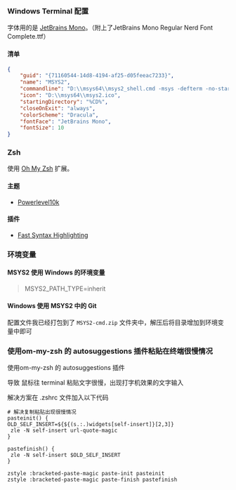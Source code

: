 ### Windows Terminal 配置

字体用的是 [JetBrains Mono](https://www.jetbrains.com/zh-cn/lp/mono/)。（附上了JetBrains Mono Regular Nerd Font Complete.ttf）

#### 清单

```json
{
    "guid": "{71160544-14d8-4194-af25-d05feeac7233}",
    "name": "MSYS2",
    "commandline": "D:\\msys64\\msys2_shell.cmd -msys -defterm -no-start -full-path -here -shell zsh",
    "icon": "D:\\msys64\\msys2.ico",
    "startingDirectory": "%CD%",
    "closeOnExit": "always",
    "colorScheme": "Dracula",
    "fontFace": "JetBrains Mono",
    "fontSize": 10
}
```



### Zsh

使用 [Oh My Zsh](https://github.com/ohmyzsh/ohmyzsh) 扩展。

#### 主题

- [Powerlevel10k](https://github.com/romkatv/powerlevel10k)

#### 插件

- [Fast Syntax Highlighting](https://github.com/zdharma/fast-syntax-highlighting)

### 环境变量

#### MSYS2 使用 Windows 的环境变量

> MSYS2_PATH_TYPE=inherit

#### Windows 使用 MSYS2 中的 Git

配置文件我已经打包到了 `MSYS2-cmd.zip` 文件夹中，解压后将目录增加到环境变量中即可



### 使用om-my-zsh 的 autosuggestions  插件粘贴在终端很慢情况

使用om-my-zsh 的 autosuggestions  插件

导致 鼠标往 terminal 粘贴文字很慢，出现打字机效果的文字输入

解决方案在 .zshrc 文件加入以下代码

``` shell
# 解决复制粘贴出现很慢情况
pasteinit() {
OLD_SELF_INSERT=${${(s.:.)widgets[self-insert]}[2,3]}
 zle -N self-insert url-quote-magic
}

pastefinish() {
 zle -N self-insert $OLD_SELF_INSERT
}
 
zstyle :bracketed-paste-magic paste-init pasteinit
zstyle :bracketed-paste-magic paste-finish pastefinish
```



